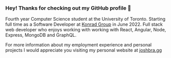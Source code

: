 ### Hey! Thanks for checking out my GitHub profile 👋

Fourth year Computer Science student at the University of Toronto. Starting full time as a Software Developer at [Konrad Group](https://www.konrad.com/) in June 2022. Full stack web developer who enjoys working with working with React, Angular, Node, Express, MongoDB and GraphQL.

For more information about my employment experience and personal projects I would appreciate you visiting my personal website at [joshbra.gg](https://joshbra.gg/)
